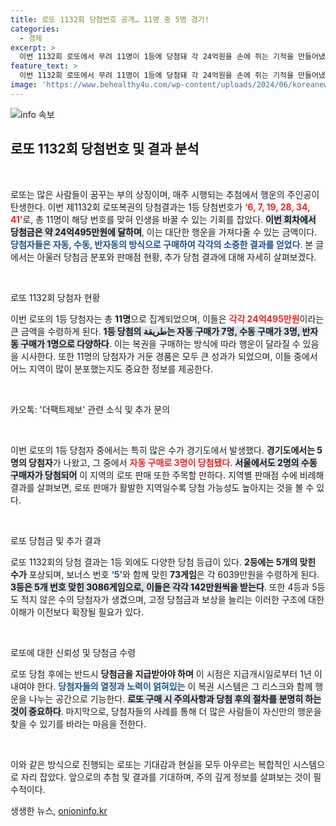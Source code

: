 ```yaml
---
title: 로또 1132회 당첨번호 공개… 11명 중 5명 경기!
categories:
  - 경제
excerpt: >
  이번 1132회 로또에서 무려 11명이 1등에 당첨돼 각 24억원을 손에 쥐는 기적을 만들어냈습니다! 자동, 수동, 반자동 구매 방식으로 이루어진 이번 당첨의 주인공들은 누구일까요? 클릭해 더 놀라운 이야기를 만나보세요!
feature_text: >
  이번 1132회 로또에서 무려 11명이 1등에 당첨돼 각 24억원을 손에 쥐는 기적을 만들어냈습니다! 자동, 수동, 반자동 구매 방식으로 이루어진 이번 당첨의 주인공들은 누구일까요? 클릭해 더 놀라운 이야기를 만나보세요!
image: 'https://www.behealthy4u.com/wp-content/uploads/2024/06/koreanews.jpg'
---
```


<p><img src="https://www.behealthy4u.com/wp-content/uploads/2024/06/koreanews.jpg" alt="info 속보" /></p>

<h2 data-ke-size="size26">로또 1132회 당첨번호 및 결과 분석</h2>

<p data-ke-size="size16">&nbsp;</p>

<p>로또는 많은 사람들이 꿈꾸는 부의 상징이며, 매주 시행되는 추첨에서 행운의 주인공이 탄생한다. 이번 제1132회 로또복권의 당첨결과는 1등 당첨번호가 <b><span style="color: #ee2323;">‘6, 7, 19, 28, 34, 41’</span></b>로, 총 11명이 해당 번호를 맞혀 인생을 바꿀 수 있는 기회를 잡았다. <b><span style="background-color: #21538527;">이번 회차에서 당첨금은 약 24억495만원에 달하며</span></b>, 이는 대단한 행운을 가져다줄 수 있는 금액이다. <b><span style="color: #1a5490;">당첨자들은 자동, 수동, 반자동의 방식으로 구매하여 각각의 소중한 결과를 얻었다</span></b>. 본 글에서는 아울러 당첨금 분포와 판매점 현황, 추가 당첨 결과에 대해 자세히 살펴보겠다.</p>

<p data-ke-size="size16">&nbsp;</p>

<p>로또 1132회 당첨자 현황</p>

<p>이번 로또의 1등 당첨자는 총 <b>11명</b>으로 집계되었으며, 이들은 <b><span style="color: #ee2323;">각각 24억495만원</span></b>이라는 큰 금액을 수령하게 된다. <b><span style="background-color: #21538527;">1등 당첨의 طريقة는 자동 구매가 7명, 수동 구매가 3명, 반자동 구매가 1명으로 다양하다</span></b>. 이는 복권을 구매하는 방식에 따라 행운이 달라질 수 있음을 시사한다. 또한 11명의 당첨자가 거둔 경품은 모두 큰 성과가 되었으며, 이들 중에서 어느 지역이 많이 분포했는지도 중요한 정보를 제공한다. </p>

<p data-ke-size="size16">&nbsp;</p>

<p>카오톡: '더팩트제보' 관련 소식 및 추가 문의</p>

<p data-ke-size="size16">&nbsp;</p>

<p>이번 로또의 1등 당첨자 중에서는 특히 많은 수가 경기도에서 발생했다. <b>경기도에서는 5명의 당첨자</b>가 나왔고, 그 중에서 <b><span style="color: #ee2323;">자동 구매로 3명이 당첨됐다</span></b>. <b><span style="background-color: #21538527;">서울에서도 2명의 수동 구매자가 당첨되어</span></b> 이 지역의 로또 판매 또한 주목할 만하다. 지역별 판매점 수에 비례해 결과를 살펴보면, 로또 판매가 활발한 지역일수록 당첨 가능성도 높아지는 것을 볼 수 있다. </p>

<p data-ke-size="size16">&nbsp;</p>

<p>로또 당첨금 및 추가 결과</p>

<p>로또 1132회의 당첨 결과는 1등 외에도 다양한 당첨 등급이 있다. <b>2등에는 5개의 맞힌 수가</b> 포상되며, 보너스 번호 <b><span style="color: #1a5490;">‘5’</span></b>와 함께 맞힌 <b>73게임</b>은 각 6039만원을 수령하게 된다. <b><span style="background-color: #21538527;">3등은 5개 번호 맞힌 3086게임으로, 이들은 각각 142만원씩을 받는다</span></b>. 또한 4등과 5등도 적지 않은 수의 당첨자가 생겼으며, 고정 당첨금과 보상을 늘리는 이러한 구조에 대한 이해가 이전보다 확장될 필요가 있다. </p>

<p data-ke-size="size16">&nbsp;</p>

<p>로또에 대한 신뢰성 및 당첨금 수령</p>

<p>로또 당첨 후에는 반드시 <b>당첨금을 지급받아야 하며</b> 이 시점은 지급개시일로부터 1년 이내여야 한다. <b><span style="color: #1a5490;">당첨자들의 열정과 노력이 얽혀있는</span></b> 이 복권 시스템은 그 리스크와 함께 행운을 나누는 공간으로 기능한다. <b><span style="background-color: #21538527;">로또 구매 시 주의사항과 당첨 후의 절차를 분명히 하는 것이 중요하다</span></b>. 마지막으로, 당첨자들의 사례를 통해 더 많은 사람들이 자신만의 행운을 찾을 수 있기를 바라는 마음을 전한다. </p>

<p data-ke-size="size16">&nbsp;</p>

<p>이와 같은 방식으로 진행되는 로또는 기대감과 현실을 모두 아우르는 복합적인 시스템으로 자리 잡았다. 앞으로의 추첨 및 결과를 기대하며, 주의 깊게 정보를 살펴보는 것이 필수적이다.</p>
생생한 뉴스, <a href="https://onioninfo.kr" rel="dofollow">onioninfo.kr</a>


